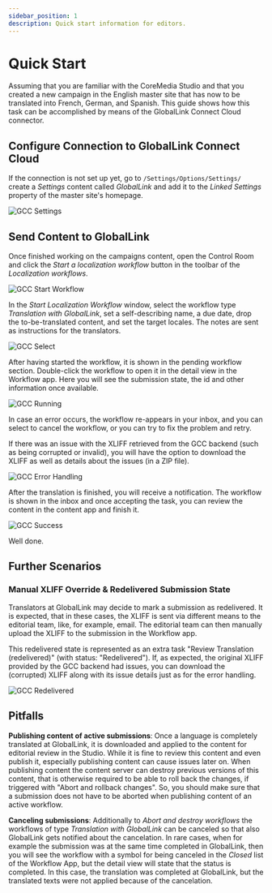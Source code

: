 ```yaml
---
sidebar_position: 1
description: Quick start information for editors.
---
```


# Quick Start

Assuming that you are familiar with the CoreMedia Studio and that you created a
new campaign in the English master site that has now to be translated into
French, German, and Spanish. This guide shows how this task can be accomplished
by means of the GlobalLink Connect Cloud connector.

## Configure Connection to GlobalLink Connect Cloud

If the connection is not set up yet, go to `/Settings/Options/Settings/` create
a _Settings_ content called _GlobalLink_ and add it to the _Linked Settings_
property of the master site's homepage.

![GCC Settings](./img/gcc-settings.png)

## Send Content to GlobalLink

Once finished working on the campaigns content, open the Control Room and click
the _Start a localization workflow_ button in the toolbar of the
_Localization workflows_.

![GCC Start Workflow](./img/gcc-start-wf.png)

In the _Start Localization Workflow_ window, select the workflow type
_Translation with GlobalLink_, set a self-describing name, a due date, drop the
to-be-translated content, and set the target locales.
The notes are sent as instructions for the translators.

![GCC Select](./img/gcc-select-type.png)

After having started the workflow, it is shown in the pending workflow section. 
Double-click the workflow to open it in the detail view in the Workflow app.
Here you will see the submission state, the id and other information once
available.

![GCC Running](./img/gcc-running.png)

In case an error occurs, the workflow re-appears in your inbox, and you can 
select to cancel the workflow, or you can try to fix the problem and retry.

If there was an issue with the XLIFF retrieved from the GCC backend (such as
being corrupted or invalid), you will have the option to download the XLIFF
as well as details about the issues (in a ZIP file).

![GCC Error Handling](./img/gcc-connect-error.png)

After the translation is finished, you will receive a notification. The workflow
is shown in the inbox and once accepting the task, you can review the content in
the content app and finish it.

![GCC Success](./img/gcc-success.png)

Well done.

## Further Scenarios

### Manual XLIFF Override &amp; Redelivered Submission State

Translators at GlobalLink may decide to mark a submission as redelivered. It is
expected, that in these cases, the XLIFF is sent via different means to the
editorial team, like, for example, email. The editorial team can then manually
upload the XLIFF to the submission in the Workflow app.

This redelivered state is represented as an extra task "Review Translation
(redelivered)" (with status: "Redelivered"). If, as expected, the original
XLIFF provided by the GCC backend had issues, you can download the (corrupted)
XLIFF along with its issue details just as for the error handling.

![GCC Redelivered](./img/gcc-redelivered.png)

## Pitfalls

**Publishing content of active submissions**: Once a language is completely 
translated at GlobalLink, it is downloaded and applied to the content for 
editorial review in the Studio. While it is fine to review this content and even 
publish it, especially publishing content can cause issues later on. When 
publishing content the content server can destroy previous versions of this 
content, that is otherwise required to be able to roll back the changes, if 
triggered with "Abort and rollback changes". So, you should make sure that
a submission does not have to be aborted when publishing content of an active
workflow.

**Canceling submissions**: Additionally to _Abort and destroy workflows_ the 
workflows of type _Translation with GlobalLink_ can be canceled so that also
GlobalLink gets notified about the cancelation. In rare cases, when for example
the submission was at the same time completed in GlobalLink, then you will see 
the workflow with a symbol for being canceled in the _Closed_ list of the 
Workflow App, but the detail view will state that the status is completed. 
In this case, the translation was completed at GlobalLink, but the translated
texts were not applied because of the cancelation.
